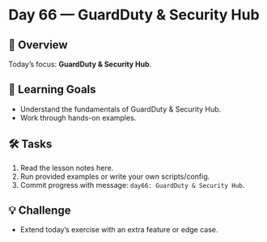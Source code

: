 # Day 66 — GuardDuty & Security Hub

## 📖 Overview
Today’s focus: **GuardDuty & Security Hub**.

## 🎯 Learning Goals
- Understand the fundamentals of GuardDuty & Security Hub.
- Work through hands-on examples.

## 🛠️ Tasks
1. Read the lesson notes here.
2. Run provided examples or write your own scripts/config.
3. Commit progress with message: `day66: GuardDuty & Security Hub`.

## 💡 Challenge
- Extend today’s exercise with an extra feature or edge case.
